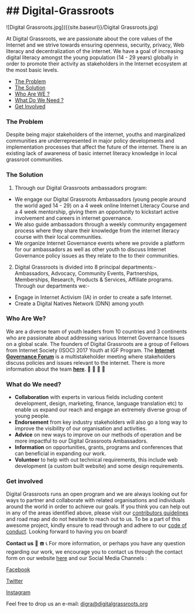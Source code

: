 #                                            ## **Digital-Grassroots**

    



![Digital Grassroots.jpg]({{site.baseurl}}/Digital Grassroots.jpg)


At Digital Grassroots, we are passionate about the core values of the Internet and we strive towards ensuring openness, security, privacy, Web literacy and decentralization of the internet.
We have a goal of increasing digital literacy amongst the young population (14 - 29 years) globally in order to promote their activity as stakeholders in the Internet ecosystem at the most basic levels.


* [The Problem](#the-problem)
* [The Solution](#the-solution)
* [Who Are WE ?](#who-are-we-?)
* [What Do We Need ?](#what-do-we-need-?)
* [Get Involved](#get-involved)






### **The Problem**

Despite being major stakeholders of the internet, youths and marginalized communities are underrepresented in major policy developments and implementation processes that affect the future of the internet.
There is an existing lack of awareness of basic internet literacy knowledge in local grassroot communities.

### **The Solution**

1. Through our Digital Grassroots ambassadors program:
-  We engage our Digital Grassroots Ambassadors (young people around the world aged 14 - 29) on a 4 week online Internet Literacy Course and a 4 week mentorship, giving them an opportunity to kickstart active involvement and careers in internet governance. 
-  We also guide ambassadors through a weekly community engagement process where they share their knowledge from the internet literacy course with their local communities.
-  We organize Internet Governance events where we provide a platform for our ambassadors as well as other youth to discuss Internet Governance policy issues as they relate to the to their communities.


 2. Digital Grassroots is divided into 8 principal departments:- Ambassadors, Advocacy, Community Events, Partnerships, Memberships, Research, Products & Services, Affiliate programs.
Through our departments we:-
- Engage in Internet Activism (IA) in order to create a safe Internet.
- Create a Digital Natives Network (DNN) among youth


### **Who Are We?**

We are a diverse team of youth leaders from 10 countries and 3 continents who are passionate about addressing various Internet Governance Issues on a global scale.
The founders of Digital Grassroots are a group of Fellows from Internet Society (ISOC) 2017 Youth at IGF Program. The [**Internet Governance Forum**](https://www.intgovforum.org/multilingual/) is a multistakeholder meeting where stakeholders discuss policies and issues relevant to the internet. There is more information about the team [**here**](https://www.digitalgrassroots.org/p/management.html). :two_women_holding_hands: :two_women_holding_hands: :two_women_holding_hands: :two_men_holding_hands:


### **What do We need?**

- **Collaboration** with experts in various fields including content development, design, marketing, finance, language translation etc) to enable us expand our reach and engage an extremely diverse group of young people. 
- **Endorsement** from key industry stakeholders will also go a long way to improve the visibility of our organisation and activities. 
- **Advice** on new ways to improve on our methods of operation and be more impactful to our Digital Grassroots Ambassadors. 
- **Information** on opportunities, grants, programs and conferences that can beneficial in expanding our work. 
- **Volunteer** to help with out technical requirements, this include web development (a custom built website) and some design requirements.
 

### **Get involved** 
Digital Grassroots runs an open program and we are always looking out for ways to partner and collaborate with related organisations and individuals around the world in order to achieve our goals. If you think you can help out in any of the areas identified above, please visit our [contributors guidelines](https://github.com/DigitalGrassroots/Digital-Grassroots/blob/master/CONTRIBUTING.md) and road map and do not hesitate to reach out to us. To be a part of this awesome project, kindly ensure to read through and adhere to our [code of conduct](https://github.com/DigitalGrassroots/Digital-Grassroots/blob/master/code_of_conduct.md).
Looking forward to having you on board!



**Contact us** :iphone: :phone: :telephone_receiver:
For more information, or perhaps you have any question regarding our work, we encourage you to contact us through the contact form on our website [here]( www.digitalgrassroots.org ) 
and our Social Media Channels :

[Facebook](https://www.facebook.com/digitalgrassroots/)

[Twitter](https://twitter.com/digigrassroots?lang=en)

[Instagram](https://www.instagram.com/digitalgrassroots/?hl=en)

Feel free to drop us an e-mail: digra@digitalgrassroots.org
